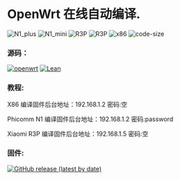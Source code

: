# OpenWrt 在线自动编译.
![N1_plus](https://github.com/roacn/Actions-OpenWrt-Lede/workflows/N1_Plus/badge.svg)
![N1_mini](https://github.com/roacn/Actions-OpenWrt-Lede/workflows/N1_Mini/badge.svg)
![R3P](https://github.com/roacn/Actions-OpenWrt-Lede/workflows/R3P-lede/badge.svg?)
![R3P](https://github.com/roacn/Actions-OpenWrt-Lede/workflows/R3P-openwrt/badge.svg?)
![x86](https://github.com/roacn/Actions-OpenWrt-Lede/workflows/lede-x86-64/badge.svg?)
![code-size](https://img.shields.io/github/languages/code-size/roacn/Actions-OpenWrt-Lede?color=blueviolet)


### 源码：
[![openwrt](https://img.shields.io/badge/source-openwrt-blueviolet.svg?style=flat&logo=appveyor)](https://github.com/openwrt/openwrt) 
[![Lean](https://img.shields.io/badge/source-Lean-red.svg?style=flat&logo=appveyor)](https://github.com/coolsnowwolf/lede) 


### 教程:
X86 编译固件后台地址：192.168.1.2 密码:空

Phicomm N1 编译固件后台地址：192.168.1.2 密码:password

Xiaomi R3P 编译固件后台地址：192.168.1.5 密码:空


### 固件:

[![GitHub release (latest by date)](https://img.shields.io/github/v/release/roacn/Actions-OpenWrt-Lede?style=for-the-badge&label=下载&&color=00aa66)](https://github.com/roacn/Actions-OpenWrt-Lede/releases/latest)

